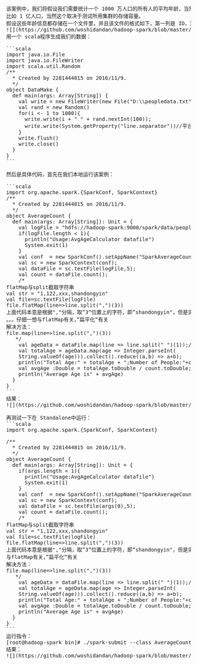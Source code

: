 <pre>该案例中，我们将假设我们需要统计一个 1000 万人口的所有人的平均年龄，当然如果您想测试Spark 对于大数据的处理能力，您可以把人口数放的更大，
比如 1 亿人口，当然这个取决于测试所用集群的存储容量。
假设这些年龄信息都存储在一个文件里，并且该文件的格式如下，第一列是 ID，第二列是年龄。
![](https://github.com/woshidandan/hadoop-spark/blob/master/picture/age1.png)
用一个 scala程序生成我们的数据：

```scala
import java.io.File
import java.io.FileWriter
import scala.util.Random
/**
  * Created by 2281444815 on 2016/11/9.
  */
object DataMake {
  def main(args: Array[String]) {
    val write = new FileWriter(new File("D:\\peopledata.txt"),false)
    val rand = new Random()
    for(i <- 1 to 1000){
      write.write(i + " " + rand.nextInt(100));
      write.write(System.getProperty("line.separator"))//平台独立换行符
    }
    write.flush()
    write.close()
  }
}
```

然后是具体代码，首先在我们本地运行该案例：

```scala
import org.apache.spark.{SparkConf, SparkContext}
/**
  * Created by 2281444815 on 2016/11/9.
  */
object AverageCount {
  def main(args: Array[String]): Unit = {
    val logFile = "hdfs://hadoop-spark:9000/spark/data/peopledata.txt";
    if(logFile.length < 1){
      println("Usage:AvgAgeCalculator datafile")
      System.exit(1)
    }
    val conf  = new SparkConf().setAppName("SparkAverageCount").setMaster("local");
    val sc = new SparkContext(conf);
    val dataFile = sc.textFile(logFile,5);
    val count = dataFile.count();
    /*
flatMap与split截取字符串
val str = "1,122,xxx,shandongyin"
val file=sc.textFile(logFile)
file.flatMap(line=>line.split(",")(3))
上面代码本意是根据","分隔，取”3“位置上的字符，即”shandongyin"，但是实际取到的值是's'
。。。仔细一想与flatMap有关，”扁平化“有关
解决方法：
file.map(line=>line.split(",")(3))
   */
    val ageData = dataFile.map(line => line.split(" ")(1));//val ageData = dataFile.map(line => line.split(" ")(1))
    val totalAge = ageData.map(age => Integer.parseInt(
    String.valueOf(age))).collect().reduce((a,b) => a+b);
    println("Total Age:" + totalAge + ";Number of People:"+count);
    val avgAge :Double = totalAge.toDouble / count.toDouble;
    println("Average Age is" + avgAge)
  }
}
```
结果：
![](https://github.com/woshidandan/hadoop-spark/blob/master/picture/age2.png)

再测试一下在 Standalone中运行：
```scala
import org.apache.spark.{SparkConf, SparkContext}

/**
  * Created by 2281444815 on 2016/11/9.
  */
object AverageCount {
  def main(args: Array[String]): Unit = {
    if(args.length < 1){
      println("Usage:AvgAgeCalculator datafile")
      System.exit(1)
    }
    val conf  = new SparkConf().setAppName("SparkAverageCount");
    val sc = new SparkContext(conf);
    val dataFile = sc.textFile(args(0),5);
    val count = dataFile.count();
    /*
flatMap与split截取字符串
val str = "1,122,xxx,shandongyin"
val file=sc.textFile(logFile)
file.flatMap(line=>line.split(",")(3))
上面代码本意是根据","分隔，取”3“位置上的字符，即”shandongyin"，但是实际取到的值是's'
与flatMap有关，”扁平化“有关
解决方法：
file.map(line=>line.split(",")(3))
   */
    val ageData = dataFile.map(line => line.split(" ")(1));//val ageData = dataFile.map(line => line.split(" ")(1))
    val totalAge = ageData.map(age => Integer.parseInt(
    String.valueOf(age))).collect().reduce((a,b) => a+b);
    println("Total Age:" + totalAge + ";Number of People:"+count);
    val avgAge :Double = totalAge.toDouble / count.toDouble;
    println("Average Age is" + avgAge)
  }
}
```
运行指令：
[root@hadoop-spark bin]# ./spark-submit --class AverageCount /root/data/SparkTest.jar hdfs://hadoop-spark:9000/spark/data/peopledata.txt
结果：
![](https://github.com/woshidandan/hadoop-spark/blob/master/picture/age3.png)
</pre>
